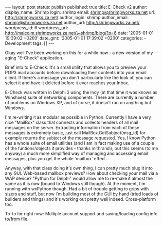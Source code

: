 --- layout: post status: publish published: true title: E-Check v2
author: display\_name: Shrimp login: shrimp email:
shrimp@shrimpworks.za.net url: http://shrimpworks.za.net/ author\_login:
shrimp author\_email: shrimp@shrimpworks.za.net author\_url:
http://shrimpworks.za.net/ wordpress\_id: 6 wordpress\_url:
http://malcolm.shrimpworks.za.net/\~shrimp/blog/?p=6 date: '2005-01-01
19:39:02 +0200' date\_gmt: '2005-01-01 17:39:02 +0200' categories: -
Development tags: \[\] ---

Okay well I've been working on this for a while now - a new version of
my aging "E-Check" application.

Brief into to E-Check: It's a small utility that allows you to preview
your POP3 mail accounts before downloading their contents into your
email client. If there's a message you don't particularly like the look
of, you can select it and have it deleted before it ever reaches your
Inbox.

E-Check was written in Delphi 3 using the Indy (at that time it was
knows as Winshoes) suite of networking components. There are currently a
number of problems on Windows XP, and of corse, it doesn't run on
anything but Windows.

I'm re-writing it as modular as possible in Python. Currently I have a
very nice "MailBox" class that connects and collects headers of all mail
messages on the server. Extracting information from each of these
messages is extremely basic, just call MailBox.GetSubject(msg\_id) for
example returns the subject of the message requested. Yes, I know Python
has a whole suite of email utilities (and I am in fact making use of a
couple of the funtions/objects it provides - thanks mithrandi), but this
seems (to me anyway) a much more simplified way of managing and
accessing email messages, plus you get the whole 'mailbox' effect...

Anyway, with that class doing it's own thing, I can pretty much plug it
into any GUI. Web-based mailbox previews? How about checking your mail
via a WAP device? "Python for Delphi" would allow me to re-make it
almost the same as it is now (bound to Windows still though). At the
moment, I'm running with wxPython though. Had a bit of trouble getting
to grips with sizers and stuff, but now I'm building most of the GUI by
hand (tried loads of builders and things) and it's working out pretty
well indeed. Cross-platform too.

To-to for right now: Multiple account support and saving/loading config
info to/from file.
